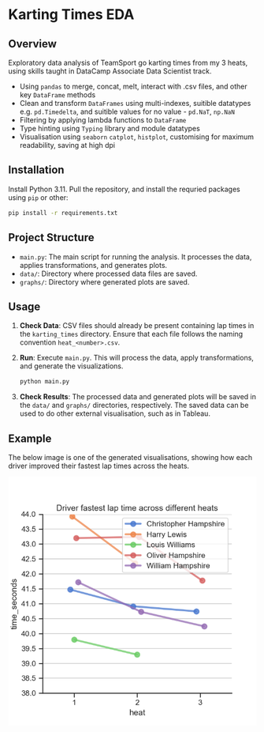 # Karting Times EDA

## Overview

Exploratory data analysis of TeamSport go karting times from my 3 heats, using skills taught in DataCamp Associate Data Scientist track.
- Using `pandas` to merge, concat, melt, interact with .csv files, and other key `DataFrame` methods
- Clean and transform `DataFrames` using multi-indexes, suitible datatypes e.g. `pd.Timedelta`, and suitible values for no value - `pd.NaT`, `np.NaN`
- Filtering by applying lambda functions to `DataFrame`
- Type hinting using `Typing` library and module datatypes
- Visualisation using `seaborn` `catplot`, `histplot`, customising for maximum readability, saving at high dpi

## Installation

Install Python 3.11.
Pull the repository, and install the requried packages using `pip` or other:

```sh
pip install -r requirements.txt
```

## Project Structure

- `main.py`: The main script for running the analysis. It processes the data, applies transformations, and generates plots.
- `data/`: Directory where processed data files are saved.
- `graphs/`: Directory where generated plots are saved.

## Usage

1. **Check Data**: CSV files should already be present containing lap times in the `karting_times` directory. Ensure that each file follows the naming convention `heat_<number>.csv`.

2. **Run**: Execute `main.py`. This will process the data, apply transformations, and generate the visualizations.

    ```sh
    python main.py
    ```

3. **Check Results**: The processed data and generated plots will be saved in the `data/` and `graphs/` directories, respectively. The saved data can be used to do other external visualisation, such as in Tableau.

## Example

The below image is one of the generated visualisations, showing how each driver improved their fastest lap times across the heats.

![example_image](https://github.com/willhampshire/karting/blob/master/graphs/fastest_catplot.png)


